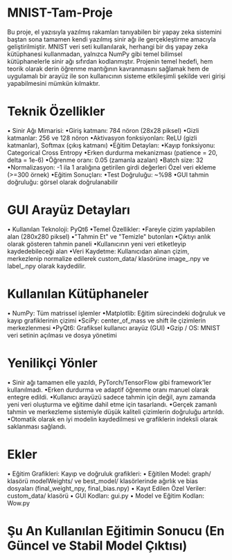 # MNIST-Tam-Proje

Bu proje, el yazısıyla yazılmış rakamları tanıyabilen bir yapay zeka sistemini baştan sona
tamamen kendi yazılmış sinir ağı ile gerçekleştirme amacıyla geliştirilmiştir. MNIST veri
seti kullanılarak, herhangi bir dış yapay zeka kütüphanesi kullanmadan, yalnızca NumPy
gibi temel bilimsel kütüphanelerle sinir ağı sıfırdan kodlanmıştır.
Projenin temel hedefi, hem teorik olarak derin öğrenme mantığının kavranmasını
sağlamak hem de uygulamalı bir arayüz ile son kullanıcının sisteme etkileşimli şekilde veri
girişi yapabilmesini mümkün kılmaktır.


# Teknik Özellikler

• Sinir Ağı Mimarisi:
•Giriş katmanı: 784 nöron (28x28 piksel)
•Gizli katmanlar: 256 ve 128 nöron
•Aktivasyon fonksiyonları: ReLU (gizli katmanlar), Softmax (çıkış katmanı)
•Eğitim Detayları:
•Kayıp fonksiyonu: Categorical Cross Entropy
•Erken durdurma mekanizması (patience = 20, delta = 1e-6)
•Öğrenme oranı: 0.05 (zamanla azalan)
•Batch size: 32
•Normalizasyon: -1 ila 1 aralığına getirilen girdi değerleri Özel veri ekleme (>=300 örnek)
•Eğitim Sonuçları:
•Test Doğruluğu: ~%98
•GUI tahmin doğruluğu: görsel olarak doğrulanabilir


# GUI Arayüz Detayları

• Kullanılan Teknoloji: PyQt6
•Temel Özellikler:
•Fareyle çizim yapılabilen alan (280x280 piksel)
•"Tahmin Et" ve "Temizle" butonları
•Çıktıyı anlık olarak gösteren tahmin paneli
•Kullanıcının yeni veri etiketleyip kaydedebileceği alan
•Veri Kaydetme: Kullanıcıdan alınan çizim, merkezlenip normalize edilerek custom_data/
klasörüne image_.npy ve label_.npy olarak kaydedilir.


# Kullanılan Kütüphaneler

• NumPy: Tüm matrissel işlemler
•Matplotlib: Eğitim sürecindeki doğruluk ve kayıp grafiklerinin çizimi
•SciPy: center_of_mass ve shift ile çizimlerin merkezlenmesi
•PyQt6: Grafiksel kullanıcı arayüz (GUI)
•Gzip / OS: MNIST veri setinin açılması ve dosya yönetimi

# Yenilikçi Yönler

• Sinir ağı tamamen elle yazıldı, PyTorch/TensorFlow gibi framework'ler kullanılmadı.
•Erken durdurma ve adaptif öğrenme oranı manuel olarak entegre edildi.
•Kullanıcı arayüzü sadece tahmin için değil, aynı zamanda yeni veri oluşturma ve eğitime
dahil etme için tasarlandı.
•Gerçek zamanlı tahmin ve merkezleme sistemiyle düşük kaliteli çizimlerin doğruluğu
artırıldı.
•Otomatik olarak en iyi modelin kaydedilmesi ve grafiklerin indeksli olarak saklanması
sağlandı.


# Ekler 

• Eğitim Grafikleri:
Kayıp ve doğruluk grafikleri:
• Eğitilen Model:
graph/ klasörü modelWeights/ ve best_model/ klasörlerinde ağırlık ve bias dosyaları
(final_weight_npy, final_bias.npy)
• Kayıt Edilen Özel Veriler: custom_data/ klasörü
• GUI Kodları: gui.py
• Model ve Eğitim Kodları: Wow.py

# Şu An Kullanılan Eğitimin Sonucu (En Güncel ve Stabil Model Çıktısı)

